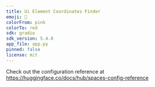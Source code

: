 ```yaml
---
title: Ui Element Coordinates Finder
emoji: 🏢
colorFrom: pink
colorTo: red
sdk: gradio
sdk_version: 5.4.0
app_file: app.py
pinned: false
license: mit
---
```


Check out the configuration reference at https://huggingface.co/docs/hub/spaces-config-reference
